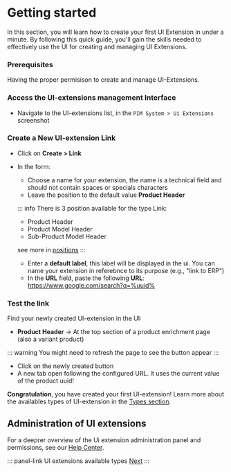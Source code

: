 # Getting started
In this section, you will learn how to create your first UI Extension in under a minute. By following this quick guide, you'll gain the skills needed to effectively use the UI for creating and managing UI Extensions.

### Prerequisites
Having the proper permisison to create and manage UI-Extensions.

### Access the UI-extensions management Interface

- Navigate to the UI-extensions list, in the `PIM System > Ui Extensions`
screenshot

### Create a New UI-extension Link

- Click on **Create > Link**
- In the form:
    - Choose a name for your extension, the name is a technical field and should not contain spaces or specials characters
    - Leave the position to the default value **Product Header**

    ::: info
    There is 3 position available for the type Link:

    - Product Header
    - Product Model Header
    - Sub-Product Model Header

    see more in [positions](/extensions/positions.html)
    :::

    - Enter a **default label**, this label will be displayed in the ui. You can name your extension in referebnce to its purpose (e.g., "link to ERP")
    - In the **URL** field, paste the following **URL**: https://www.google.com/search?q=%uuid%

### Test the link

Find your newly created UI-extension in the UI:
- **Product Header** → At the top section of a product enrichment page (also a variant product)

::: warning
You might need to refresh the page to see the button appear
:::    

- Click on the newly created button
- A new tab open following the configured URL. It uses the current value of the product uuid!

**Congratulation**, you have created your first UI-extension!
Learn more about the availables types of UI-extension in the [Types section](/extensions/types.html).

## Administration of UI extensions
For a deeprer overview of the Ui extension administration panel and permissions, see our [Help Center](https://help.akeneo.com/extensions/ui-extentions).

::: panel-link UI extensions available types [Next](/extensions/types.html)
:::
